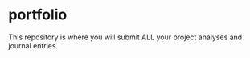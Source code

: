 # portfolio

This repository is where you will submit ALL your project analyses and journal entries.
